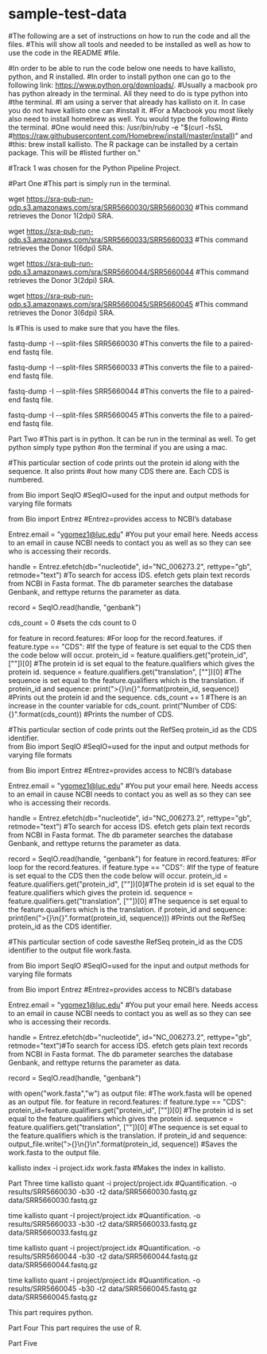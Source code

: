 # sample-test-data
#The following are a set of instructions on how to run the code and all the files.
#This will show all tools and needed to be installed as well as how to use the code in the README #file.

#In order to be able to run the code below one needs to have kallisto, python, and R installed.
#In order to install python one can go to the following link: https://www.python.org/downloads/. 
#Usually a macbook pro has python already in the terminal. All they need to do is type python into #the terminal.
#I am using a server that already has kallisto on it. In case you do not have kallisto one can #install it. 
#For a Macbook you most likely also need to install homebrew as well. You would type the following #into the terminal.
#One would need this: /usr/bin/ruby -e "$(curl -fsSL #https://raw.githubusercontent.com/Homebrew/install/master/install)" and 
#this: brew install kallisto. The R package can be installed by a certain package. This will be #listed further on."
 

#Track 1 was chosen for the Python Pipeline Project.

#Part One
#This part is simply run in the terminal. 

wget https://sra-pub-run-odp.s3.amazonaws.com/sra/SRR5660030/SRR5660030 #This command retrieves the Donor 1(2dpi) SRA.

wget https://sra-pub-run-odp.s3.amazonaws.com/sra/SRR5660033/SRR5660033 #This command retrieves the Donor 1(6dpi) SRA.

wget https://sra-pub-run-odp.s3.amazonaws.com/sra/SRR5660044/SRR5660044 #This command retrieves the Donor 3(2dpi) SRA.

wget https://sra-pub-run-odp.s3.amazonaws.com/sra/SRR5660045/SRR5660045 #This command retrieves the Donor 3(6dpi) SRA.

ls #This is used to make sure that you have the files.

fastq-dump -I --split-files SRR5660030 #This converts the file to a paired-end fastq file.

fastq-dump -I --split-files SRR5660033 #This converts the file to a paired-end fastq file.

fastq-dump -I --split-files SRR5660044 #This converts the file to a paired-end fastq file.

fastq-dump -I --split-files SRR5660045 #This converts the file to a paired-end fastq file.

Part Two
#This part is in python. It can be run in the terminal as well. To get python simply type python #on the terminal if you are using a mac.

#This particular section of code prints out the protein id along with the sequence. It also prints #out how many CDS there are. Each CDS is numbered.

from Bio import SeqIO #SeqIO=used for the input and output methods for varying file formats

from Bio import Entrez #Entrez=provides access to NCBI’s database

Entrez.email = "ygomez1@luc.edu" #You put your email here. Needs access to an email in cause NCBI needs to contact you as well as so they can see who is accessing their records.

handle = Entrez.efetch(db="nucleotide", id="NC_006273.2", rettype="gb", retmode="text") #To search for access IDS. efetch gets plain text records from NCBI in Fasta format. The db parameter searches the database Genbank, and rettype returns the parameter as data.

record = SeqIO.read(handle, "genbank")

cds_count = 0 #sets the cds count to 0

for feature in record.features: #For loop for the record.features.
    if feature.type == "CDS":   #If the type of feature is set equal to the CDS then the code below will occur.
        protein_id = feature.qualifiers.get("protein_id", [""])[0] #The protein id is set equal to the feature.qualifiers which gives the protein id.
        sequence = feature.qualifiers.get("translation", [""])[0]  #The sequence is set equal to the feature.qualifiers which is the translation.
        if protein_id and sequence: 
            print(">{}\n{}".format(protein_id, sequence)) #Prints out the protein id and the sequence.
            cds_count += 1  #There is an increase in the counter variable for cds_count.
            print("Number of CDS: {}".format(cds_count)) #Prints the number of CDS.
            
#This particular section of code prints out the RefSeq protein_id as the CDS identifier.     
from Bio import SeqIO #SeqIO=used for the input and output methods for varying file formats

from Bio import Entrez #Entrez=provides access to NCBI’s database

Entrez.email = "ygomez1@luc.edu"  #You put your email here. Needs access to an email in cause NCBI needs to contact you as well as so they can see who is accessing their records.

handle = Entrez.efetch(db="nucleotide", id="NC_006273.2", rettype="gb", retmode="text") #To search for access IDS. efetch gets plain text records from NCBI in Fasta format. The db parameter searches the database Genbank, and rettype returns the parameter as data.

record = SeqIO.read(handle, "genbank")
for feature in record.features: #For loop for the record.features.
    if feature.type == "CDS":   #If the type of feature is set equal to the CDS then the code below will occur.
        protein_id = feature.qualifiers.get("protein_id", [""])[0]#The protein id is set equal to the feature.qualifiers which gives the protein id.
        sequence = feature.qualifiers.get("translation", [""])[0] #The sequence is set equal to the feature.qualifiers which is the translation.
        if protein_id and sequence:
            print(len(">{}\n{}".format(protein_id, sequence))) #Prints out the RefSeq protein_id as the CDS identifier.

#This particular section of code savesthe RefSeq protein_id as the CDS identifier to the output file work.fasta.
            
from Bio import SeqIO #SeqIO=used for the input and output methods for varying file formats

from Bio import Entrez #Entrez=provides access to NCBI’s database 

Entrez.email = "ygomez1@luc.edu"  #You put your email here. Needs access to an email in cause NCBI needs to contact you as well as so they can see who is accessing their records.

handle = Entrez.efetch(db="nucleotide", id="NC_006273.2", rettype="gb", retmode="text")#To search for access IDS. efetch gets plain text records from NCBI in Fasta format. The db parameter searches the database Genbank, and rettype returns the parameter as data.

record = SeqIO.read(handle, "genbank") 

with open("work.fasta","w") as output file: #The work.fasta will be opened as an output file.
for feature in record.features:
if feature.type == "CDS": 
protein_id=feature.qualifiers.get("protein_id", [""])[0] #The protein id is set equal to the feature.qualifiers which gives the protein id.
sequence = feature.qualifiers.get("translation", [""])[0] #The sequence is set equal to the feature.qualifiers which is the translation.
  if protein_id and sequence:
  output_file.write(">{}\n{}\n".format(protein_id, sequence)) #Saves the work.fasta to the output file.

 kallisto index -i project.idx work.fasta #Makes the index in kallisto.
            
 Part Three
 time kallisto quant -i project/project.idx #Quantification.
-o results/SRR5660030 -b30 -t2
data/SRR5660030.fastq.gz
data/SRR5660030.fastq.gz

time kallisto quant -I project/project.idx #Quantification.
-o results/SRR5660033  -b30 -t2
data/SRR5660033.fastq.gz
data/SRR5660033.fastq.gz

time kallisto quant -i project/project.idx #Quantification.
-o results/SRR5660044  -b30 -t2
data/SRR5660044.fastq.gz
data/SRR5660044.fastq.gz

time kallisto quant -i project/project.idx #Quantification.
-o results/SRR5660045  -b30 -t2
data/SRR5660045.fastq.gz
data/SRR5660045.fastq.gz

This part requires python.


Part Four
This part requires the use of R.



Part Five

 
